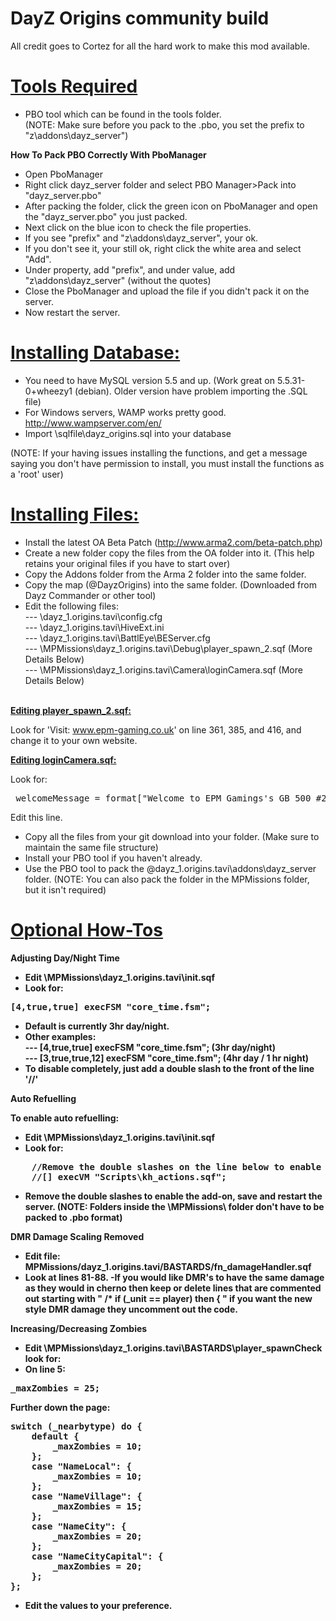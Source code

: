 DayZ Origins community build
============================

All credit goes to Cortez for all the hard work to make this mod available.

<u><b>Tools Required</b></u>
============================

- PBO tool which can be found in the tools folder.<br>
(NOTE: Make sure before you pack to the .pbo, you set the prefix to "z\addons\dayz_server")

<b>How To Pack PBO Correctly With PboManager</b>
- Open PboManager
- Right click dayz_server folder and select PBO Manager>Pack into "dayz_server.pbo"
- After packing the folder, click the green icon on PboManager and open the "dayz_server.pbo" you just packed.
- Next click on the blue icon to check the file properties.
- If you see "prefix" and "z\addons\dayz_server", your ok.
- If you don't see it, your still ok, right click the white area and select "Add".
- Under property, add "prefix", and under value, add "z\addons\dayz_server" (without the quotes)
- Close the PboManager and upload the file if you didn't pack it on the server.
- Now restart the server.


<u><b>Installing Database:</b></u>
============================

- You need to have MySQL version 5.5 and up. 
(Work great on  5.5.31-0+wheezy1 (debian). Older version have problem importing the .SQL file)
- For Windows servers, WAMP works pretty good.  http://www.wampserver.com/en/
- Import \sqlfile\dayz_origins.sql into your database

(NOTE: If your having issues installing the functions, and get a message saying you don't have permission to install, you must install the functions as a 'root' user)


<u><b>Installing Files:</b></u>
============================

- Install the latest OA Beta Patch (http://www.arma2.com/beta-patch.php)
- Create a new folder copy the files from the OA folder into it. (This help retains your original files if you have to start over)
- Copy the Addons folder from the Arma 2 folder into the same folder.
- Copy the map (@DayzOrigins) into the same folder. (Downloaded from Dayz Commander or other tool)
- Edit the following files:<br>
--- \dayz_1.origins.tavi\config.cfg<br>
--- \dayz_1.origins.tavi\HiveExt.ini<br>
--- \dayz_1.origins.tavi\BattlEye\BEServer.cfg<br>
--- \MPMissions\dayz_1.origins.tavi\Debug\player_spawn_2.sqf (More Details Below)<br>
--- \MPMissions\dayz_1.origins.tavi\Camera\loginCamera.sqf (More Details Below)<br><br>


<u><b>Editing player_spawn_2.sqf:</b></u>

Look for 'Visit: www.epm-gaming.co.uk' on line 361, 385, and 416, and change it to your own website.


<u><b>Editing loginCamera.sqf:</b></u>

Look for:
<pre>
_welcomeMessage = format["Welcome to EPM Gamings's GB 500 #2 Server %1, Enjoy your stay!",format["%1", name player]];
</pre>

Edit this line.


- Copy all the files from your git download into your folder. (Make sure to maintain the same file structure)
- Install your PBO tool if you haven't already.
- Use the PBO tool to pack the \@dayz_1.origins.tavi\addons\dayz_server folder.
(NOTE:  You can also pack the folder in the MPMissions folder, but it isn't required)


<u><b>Optional How-Tos</b></u>
============================

<b>Adjusting Day/Night Time<b>

- Edit \MPMissions\dayz_1.origins.tavi\init.sqf
- Look for:
<pre>
[4,true,true] execFSM "core_time.fsm";
</pre>
- Default is currently 3hr day/night.
- Other examples:<br>
--- [4,true,true] execFSM "core_time.fsm"; (3hr day/night)<br>
--- [3,true,true,12] execFSM "core_time.fsm"; (4hr day / 1 hr night)<br>
- To disable completely, just add a double slash to the front of the line '//'

<b>Auto Refuelling<b>

To enable auto refuelling:
- Edit \MPMissions\dayz_1.origins.tavi\init.sqf
- Look for:
<pre>
	//Remove the double slashes on the line below to enable auto refuelling
	//[] execVM "Scripts\kh_actions.sqf";
</pre>
- Remove the double slashes to enable the add-on, save and restart the server.
(NOTE:  Folders inside the \MPMissions\ folder don't have to be packed to .pbo format)

<b>DMR Damage Scaling Removed</b>

- Edit file: MPMissions/dayz_1.origins.tavi/BASTARDS/fn_damageHandler.sqf<br>
- Look at lines 81-88.
-If you would like DMR's to have the same damage as they would in cherno
then keep or delete lines that are commented out starting with  "  /* if
(_unit == player) then { "  if you want the new style DMR damage they
uncomment out the code.

<b>Increasing/Decreasing Zombies</b>

- Edit \MPMissions\dayz_1.origins.tavi\BASTARDS\player_spawnCheck look for:
- On line 5:
<pre>
_maxZombies = 25;
</pre>
Further down the page:
<pre>
switch (_nearbytype) do {
    default {
        _maxZombies = 10;
    };
    case "NameLocal": {
        _maxZombies = 10;
    };
    case "NameVillage": {
        _maxZombies = 15;
    };
    case "NameCity": {
        _maxZombies = 20;
    };
    case "NameCityCapital": {
        _maxZombies = 20;
    };
};
</pre>
- Edit the values to your preference.